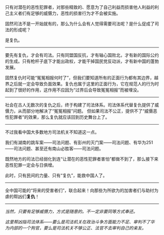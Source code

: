 只有对潜在的恶性犯罪者，对那些精致的、愿意为了自己利益而损害他人利益的利己主义者们有足够的威慑力，恶性的损害行为才不会被实施。

固然司法不是一开始就有的，那么为什么会有人觉得需要司法呢？是什么促成了司法的形成呢？

是复仇。

---

要先有复仇，才会有司法。只有同盟国反抗，才有轴心国败北，才有新的国际公约的生成。只有枪杆子底下才能出政权，才能干掉国民党反动派，才有新中国的蓬勃发展。

固然复仇时可能“冤冤相报何时了”，但我们要知道所有的正面行为都有其边界，越界之后就一定会导致负面效果。复仇也属于这里的正面行为，它在规范人的行为时起到了很好的作用，这作用不应因为“过界后会导致冤冤相报”而被埋没。

---

社会在古人无数次的复仇之后，终于构建了司法体系。司法体系代替复仇提供了威慑力，从而部分地解决了“冤冤相报”问题。
但如果司法不公正，提供不了“威慑恶性犯罪者”的效果，那么复仇就应该回到历史舞台上了。

---

不过我看中国大多数地方司法机关不知道这一点。

我们有湖南的跳车案——司法问题、有彭州的灭门案——司法问题、有华为251——司法问题、甚至还有南山必胜客——司法问题。

既然地方的司法已经弱化到连“让潜在的恶性犯罪者害怕”都做不到了，那么接下来恶性犯罪一定会与日俱增。

此时，只有民间的力量、只有“复仇”，能救中国人了。

---

全中国可能的“将来的受害者们”，联合起来！向那些为所欲为的加害者们与助纣为虐的帮凶们**复仇**！

---

*当然，只要有足够威慑力，方式是随意的。不一定非要同等方式奉还。*

*这里帮凶指司法体系——要么是司法机关在政治斗争方面能力不足、审判不了华为内部的一个狗官，要么是司法机关不够公正、法官不去审判自己的亲友。*